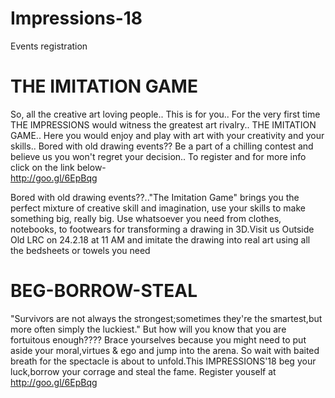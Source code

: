 # Impressions-18
Events registration

# THE IMITATION GAME
So, all the creative art loving people.. This is for you.. For the very first time THE IMPRESSIONS would witness the greatest art rivalry.. THE IMITATION GAME.. Here you would enjoy and play with art with your creativity and your skills.. Bored with old drawing events?? Be a part of a chilling contest and believe us you won't regret your decision.. To register and for more info click on the link below-   
http://goo.gl/6EpBqg

Bored with old drawing events??.."The Imitation Game" brings you the perfect mixture of creative skill and imagination, use your skills to make something big, really big. Use whatsoever you need from clothes, notebooks, to footwears for transforming a drawing in 3D.Visit us Outside Old LRC on 24.2.18 at 11 AM and imitate the drawing into real art using all the bedsheets or towels you need

# BEG-BORROW-STEAL
"Survivors are not always the strongest;sometimes they're the smartest,but more often simply the luckiest."
But how will you know that you are fortuitous enough????
Brace yourselves because you might need to put aside your moral,virtues & ego and jump into the arena.
So wait with baited breath for the spectacle is about to unfold.This IMPRESSIONS'18 beg your luck,borrow your corrage and steal the fame.
Register youself at http://goo.gl/6EpBqg
